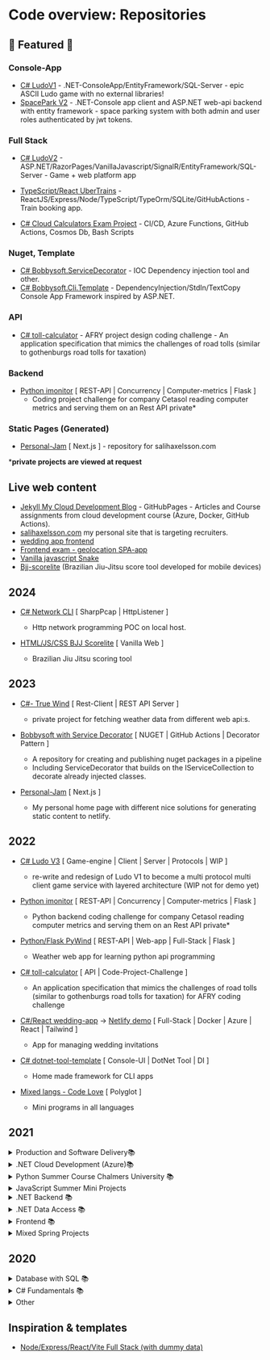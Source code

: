 # Code overview: Repositories

## 🚀 Featured 🚀

### Console-App

- [C# LudoV1](https://github.com/RobinAxelsson/LudoV1) - .NET-ConsoleApp/EntityFramework/SQL-Server - epic ASCII Ludo game with no external libraries!
- [SpacePark V2](https://github.com/RobinAxelsson/SpaceParkV2) - .NET-Console app client and ASP.NET web-api backend with entity framework - space parking system with both admin and user roles authenticated by jwt tokens.

### Full Stack
- [C# LudoV2](https://github.com/RobinAxelsson/LudoV2) - ASP.NET/RazorPages/VanillaJavascript/SignalR/EntityFramework/SQL-Server - Game + web platform app
- [TypeScript/React UberTrains](https://github.com/RobinAxelsson/UberTrains) - ReactJS/Express/Node/TypeScript/TypeOrm/SQLite/GitHubActions - Train booking app.

- [C# Cloud Calculators Exam Project](https://github.com/RobinAxelsson/AzureCloudExam) - CI/CD, Azure Functions, GitHub Actions, Cosmos Db, Bash Scripts

### Nuget, Template
- [C# Bobbysoft.ServiceDecorator](https://github.com/RobinAxelsson/Bobbysoft) - IOC Dependency injection tool and other.
- [C# Bobbysoft.Cli.Template](https://github.com/RobinAxelsson/dotnet-tool-template) - DependencyInjection/StdIn/TextCopy Console App Framework inspired by ASP.NET.

### API

- [C# toll-calculator](https://github.com/RobinAxelsson/toll-calculator) - AFRY project design coding challenge - An application specification that mimics the challenges of road tolls (similar to gothenburgs road tolls for taxation)

### Backend

- [Python imonitor](https://github.com/RobinAxelsson/rax-imonitor)  [ REST-API | Concurrency | Computer-metrics | Flask ]
    - Coding project challenge for company Cetasol reading computer metrics and serving them on an Rest API private*

### Static Pages (Generated)

- [Personal-Jam](https://github.com/robinAxelsson/personal-jam) [ Next.js ] - repository for salihaxelsson.com

***private projects are viewed at request**


## Live web content
- [Jekyll My Cloud Development Blog](https://robinaxelsson.github.io/) - GitHubPages - Articles and Course assignments from cloud development course (Azure, Docker, GitHub Actions).
- [salihaxelsson.com](https://salihaxelsson.com/) my personal site that is targeting recruiters.
- [wedding app frontend](https://kind-goldwasser-ae48e1.netlify.app/)
- [Frontend exam - geolocation SPA-app](https://stoic-panini-7fb81f.netlify.app/)
- [Vanilla javascript Snake](https://nervous-shannon-18ef1a.netlify.app/)
- [Bjj-scorelite](https://bjj-scorelite.netlify.app/) (Brazilian Jiu-Jitsu score tool developed for mobile devices)


## 2024

- [C# Network CLI](https://github.com/RobinAxelsson/network_cli) [ SharpPcap | HttpListener ]
    - Http network programming POC on local host.

- [HTML/JS/CSS BJJ Scorelite](https://github.com/RobinAxelsson/bjj-scorelite) [ Vanilla Web ]
    - Brazilian Jiu Jitsu scoring tool

## 2023
 
- [C#- True Wind](https://github.com/RobinAxelsson/Rax.TrueWind) [ Rest-Client | REST API Server ]
    - private project for fetching weather data from different web api:s.

- [Bobbysoft with Service Decorator](https://github.com/RobinAxelsson/Bobbysoft) [ NUGET | GitHub Actions | Decorator Pattern ]
    - A repository for creating and publishing nuget packages in a pipeline
    - Including ServiceDecorator that builds on the IServiceCollection to decorate already injected classes.

 - [Personal-Jam](https://github.com/robinAxelsson/personal-jam) [ Next.js ]
    - My personal home page with different nice solutions for generating static content to netlify.

## 2022

- [C# Ludo V3](https://github.com/RobinAxelsson/LudoV3) [ Game-engine | Client | Server | Protocols | WIP ]
    - re-write and redesign of Ludo V1 to become a multi protocol multi client game service with layered architecture (WIP not for demo yet)

- [Python imonitor](https://github.com/RobinAxelsson/rax-imonitor)  [ REST-API | Concurrency | Computer-metrics | Flask ]
    - Python backend coding challenge for company Cetasol reading computer metrics and serving them on an Rest API private*

- [Python/Flask PyWind](https://github.com/RobinAxelsson/pywind) [ REST-API | Web-app | Full-Stack | Flask ]
    - Weather web app for learning python api programming

- [C# toll-calculator](https://github.com/RobinAxelsson/toll-calculator) [ API | Code-Project-Challenge ]
    - An application specification that mimics the challenges of road tolls (similar to gothenburgs road tolls for taxation) for AFRY coding challenge

- [C#/React wedding-app](https://github.com/RobinAxelsson/wedding-app) -> [Netlify demo](https://kind-goldwasser-ae48e1.netlify.app/) [ Full-Stack | Docker | Azure | React | Tailwind ]
    - App for managing wedding invitations 

- [C# dotnet-tool-template](https://github.com/RobinAxelsson/dotnet-tool-template) [ Console-UI | DotNet Tool | DI ]
    - Home made framework for CLI apps

- [Mixed langs - Code Love](https://github.com/RobinAxelsson/code-love) [ Polyglot ]
    - Mini programs in all languages


## 2021

<details>
<summary>Production and Software Delivery📚</summary>

- [TypeScript/React UberTrains](https://github.com/RobinAxelsson/UberTrains) 📚

</details>

<details>
<summary>.NET Cloud Development (Azure)📚</summary>

- [My Cloud Development Blog](https://robinaxelsson.github.io/)
- [Azure Cloud Exam Project](https://github.com/RobinAxelsson/AzureCloudExam)
- [ConsoleBlobApp](https://github.com/RobinAxelsson/ConsoleBlobApp)
- [AzureCTF](https://github.com/RobinAxelsson/AzureCTF)
- [FavouriteLinkWebApp](https://github.com/RobinAxelsson/FavouriteLinkWebApp)

</details>

<details>
<summary>Python Summer Course Chalmers University 📚</summary>

- [Python-3h-exam](https://github.com/RobinAxelsson/python_exam)
- [Chalmers-LAB1](https://github.com/RobinAxelsson/ChalmersLab1)
- [Chalmers-LAB2](https://github.com/RobinAxelsson/ChalmersLab2)
- [Chalmers-LAB3](https://github.com/RobinAxelsson/ChalmersLab3)

</details>

<details>
<summary>JavaScript Summer Mini Projects</summary>

- [RomanNumerals](https://github.com/RobinAxelsson/RomanNumerals)
- [ConsoleSnakeNode](https://github.com/RobinAxelsson/NodeConsoleSnake)
- [Browser based multiplayer Snake (repo)](https://github.com/RobinAxelsson/JS-Browser-Snake)
- [Browser based multiplayer Snake (hosted Netlify)](https://nervous-shannon-18ef1a.netlify.app/)

</details>

<details>
<summary>.NET Backend 📚</summary>

- [Final Exam (private repo)](https://github.com/PGBSNH20/hemtenta-RobinAxelsson)
- [LudoV2](https://github.com/PGBSNH20/ludo-v2-group-g5_albin-robin)
- [SpaceParkV2](https://github.com/RobinAxelsson/SpaceParkV2)

</details>
<details>
<summary>.NET Data Access 📚</summary>

- [Final Exam (private repo)](https://github.com/RobinAxelsson/net-dataaccess-exam)
- [LudoV1](https://github.com/RobinAxelsson/LudoV1)
- [SpaceParkV1](https://github.com/RobinAxelsson/SpaceParkV1)

</details>

<details>
<summary>Frontend 📚</summary>

- [Final project repo](https://github.com/RobinAxelsson/robin-axelsson-web-project)
- [Final project hosted on Netlify](https://stoic-panini-7fb81f.netlify.app/)

</details>

<details>
<summary>Mixed Spring Projects</summary>

- [MatchRacingPairing](https://github.com/RobinAxelsson/MatchRacing)
- [RAX-GoogleAPI (only private)](https://github.com/RobinAxelsson/RAX-GoogleAPI)
- [CatiaV5-Snake](https://github.com/RobinAxelsson/CAT_Snake)
- [SpotifyAPI-SQL-Client](https://github.com/RobinAxelsson/SpotifyApiSQLClient)
- [LiveNETCompiler](https://github.com/RobinAxelsson/LiveNETCompiler)
- [Advanced WebSocket Tutorial](https://github.com/RobinAxelsson/WebSocketsTutorial)
- [Http_LAB](https://github.com/RobinAxelsson/http_lab)
- [RAX_Utilities](https://github.com/RobinAxelsson/RAX_Utilities)

</details>


## 2020

<details>
<summary>Database with SQL 📚</summary>

- [SQLStore - Food Chain](https://github.com/RobinAxelsson/SQL_Store_DatabaseCourse)

</details>
<details>
<summary>C# Fundamentals 📚</summary>

- [WPF-Store (Exam Project)](https://github.com/johancz/PGBSNH20-Projektarbete-Butik)
- [WPF-Playground](https://github.com/RobinAxelsson/WPFPlayground)
- [FlagLesson](https://github.com/RobinAxelsson/FlagLessonGUI)
- [C# assignment 3](https://github.com/johancz/PGBSNH20_Csharp_Assignment_3)

</details>
<details>
<summary>Other</summary>

- [C# SecretPerson](https://github.com/RobinAxelsson/SecretPerson)
- [CATVB-Scripting](https://github.com/RobinAxelsson/CATVB-scripting)
- [VB-scripts First Scripts (private)](https://github.com/RobinAxelsson/MyFirstScripts)

</details>


## Inspiration & templates

- [Node/Express/React/Vite Full Stack (with dummy data)](https://github.com/RobinAxelsson/nodehill-template)
